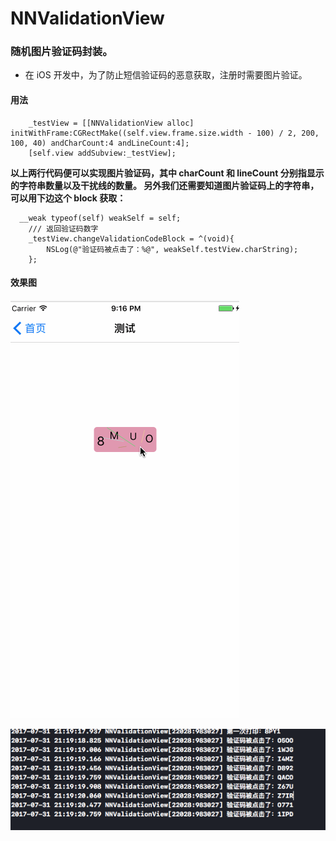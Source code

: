 # NNValidationView
### 随机图片验证码封装。

- 在 iOS 开发中，为了防止短信验证码的恶意获取，注册时需要图片验证。

#### 用法
```
    _testView = [[NNValidationView alloc] initWithFrame:CGRectMake((self.view.frame.size.width - 100) / 2, 200, 100, 40) andCharCount:4 andLineCount:4];
    [self.view addSubview:_testView];
```

**以上两行代码便可以实现图片验证码，其中 charCount 和 lineCount 分别指显示的字符串数量以及干扰线的数量。
另外我们还需要知道图片验证码上的字符串，可以用下边这个 block 获取：**

```
  __weak typeof(self) weakSelf = self;
    /// 返回验证码数字
    _testView.changeValidationCodeBlock = ^(void){
        NSLog(@"验证码被点击了：%@", weakSelf.testView.charString);
    };
```

#### 效果图

![效果图](https://github.com/KeenTeam1990/NNValidationView/blob/master/sampleImage/111.gif)

![打印结果](https://github.com/KeenTeam1990/NNValidationView/blob/master/sampleImage/Snip20170731_14.png)
